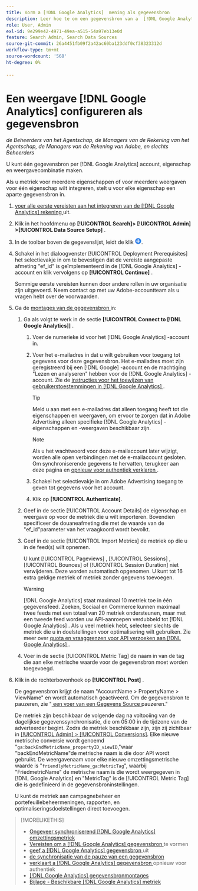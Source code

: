 ```yaml
---
title: Vorm a [!DNL Google Analytics]  mening als gegevensbron
description: Leer hoe te om een gegevensbron van a  [!DNL Google Analytics]  mening te vormen.
role: User, Admin
exl-id: 9e299e42-4971-49ea-a515-54a97eb13e0d
feature: Search Admin, Search Data Sources
source-git-commit: 26a4451fb09f2a42ac60ba123ddf0cf38323312d
workflow-type: tm+mt
source-wordcount: '568'
ht-degree: 0%

---
```


# Een weergave [!DNL Google Analytics] configureren als gegevensbron

*de Beheerders van het Agentschap, de Managers van de Rekening van het Agentschap, de Managers van de Rekening van Adobe, en slechts Beheerders*

U kunt één gegevensbron per [!DNL Google Analytics] account, eigenschap en weergavecombinatie maken.

Als u metriek voor meerdere eigenschappen of voor meerdere weergaven voor één eigenschap wilt integreren, stelt u voor elke eigenschap een aparte gegevensbron in.

1. [ voer alle eerste vereisten aan het integreren van de  [!DNL Google Analytics]  rekening ](data-source-prerequisites.md) uit.

1. Klik in het hoofdmenu op **[!UICONTROL Search]> [!UICONTROL Admin] >[!UICONTROL Data Source Setup]** .

1. In de toolbar boven de gegevenslijst, leidt de klik ![ ](/help/search-social-commerce/assets/add.png " tot ").

1. Schakel in het dialoogvenster [!UICONTROL Deployment Prerequisites] het selectievakje in om te bevestigen dat de vereiste aangepaste afmeting &quot;ef_id&quot; is geïmplementeerd in de [!DNL Google Analytics] -account en klik vervolgens op **[!UICONTROL Continue]** .

   Sommige eerste vereisten kunnen door andere rollen in uw organisatie zijn uitgevoerd. Neem contact op met uw Adobe-accountteam als u vragen hebt over de voorwaarden.

1. Ga de [ montages van de gegevensbron ](data-source-settings.md) in:

   1. Ga als volgt te werk in de sectie **[!UICONTROL Connect to [!DNL Google Analytics]]** .

      1. Voer de numerieke id voor het [!DNL Google Analytics] -account in.

      1. Voer het e-mailadres in dat u wilt gebruiken voor toegang tot gegevens voor deze gegevensbron. Het e-mailadres moet zijn geregistreerd bij een [!DNL Google] -account en de machtiging &quot;Lezen en analyseren&quot; hebben voor de [!DNL Google Analytics] -account. Zie de [ instructies voor het toewijzen van gebruikerstoestemmingen in  [!DNL Google Analytics] ](https://support.google.com/analytics/answer/9305587).

         >[!TIP]
         >
         >Meld u aan met een e-mailadres dat alleen toegang heeft tot die eigenschappen en weergaven, om ervoor te zorgen dat in Adobe Advertising alleen specifieke [!DNL Google Analytics] -eigenschappen en -weergaven beschikbaar zijn.

         >[!NOTE]
         >
         >Als u het wachtwoord voor deze e-mailaccount later wijzigt, worden alle open verbindingen met de e-mailaccount gesloten. Om synchroniserende gegevens te hervatten, terugkeer aan deze pagina en [ opnieuw voor authentiek verklaren ](data-source-reauthenticate.md).

      1. Schakel het selectievakje in om Adobe Advertising toegang te geven tot gegevens voor het account.

      1. Klik op **[!UICONTROL Authenticate]**.

   1. Geef in de sectie [!UICONTROL Account Details] de eigenschap en weergave op voor de metriek die u wilt importeren. Bovendien specificeer de douaneafmeting die met de waarde van de &quot;ef_id&quot;parameter van het vraagkoord wordt bevolkt.

   1. Geef in de sectie [!UICONTROL Import Metrics] de metriek op die u in de feed(s) wilt opnemen.

      U kunt [!UICONTROL Pageviews] , [!UICONTROL Sessions] , [!UICONTROL Bounces] of [!UICONTROL Session Duration] niet verwijderen. Deze worden automatisch opgenomen. U kunt tot 16 extra geldige metriek of metriek zonder gegevens toevoegen.

      >[!WARNING]
      >
      >[!DNL Google Analytics] staat maximaal 10 metriek toe in één gegevensfeed. Zoeken, Sociaal en Commerce kunnen maximaal twee feeds met een totaal van 20 metriek ondersteunen, maar met een tweede feed worden uw API-aanroepen verdubbeld tot [!DNL Google Analytics] . Als u veel metriek hebt, selecteer slechts de metriek die u in doelstellingen voor optimalisering wilt gebruiken. Zie meer over [ quota en vraaggrenzen voor API verzoeken aan  [!DNL Google Analytics] ](https://developers.google.com/analytics/devguides/reporting/core/v4/limits-quotas).

   1. Voer in de sectie [!UICONTROL Metric Tag] de naam in van de tag die aan elke metrische waarde voor de gegevensbron moet worden toegevoegd.

1. Klik in de rechterbovenhoek op **[!UICONTROL Post]** .

   De gegevensbron krijgt de naam &quot;AccountName > PropertyName > ViewName&quot; en wordt automatisch geactiveerd. Om de gegevensbron te pauzeren, zie &quot;[ een voer van een Gegevens Source ](data-source-pause.md) pauzeren.&quot;

   De metriek zijn beschikbaar de volgende dag na voltooiing van de dagelijkse gegevenssynchronisatie, die om 05:00 in de tijdzone van de adverteerder begint. Zodra de metriek beschikbaar zijn, zijn zij zichtbaar in [[!UICONTROL Admin] > [!UICONTROL Conversions]](/help/search-social-commerce/admin/conversion-metrics/conversion-metric-about.md). Elke nieuwe metrische conversie wordt genoemd &quot;`ga:backEndMetricName_propertyID_viewID`,&quot;waar &quot;backEndMetricName&quot;de metrische naam is die door API wordt gebruikt. De weergavenaam voor elke nieuwe omzettingsmetrische waarde is &quot;`friendlyMetricName_ga:MetricTag`&quot;, waarbij &quot;FriedmetricName&quot; de metrische naam is die wordt weergegeven in [!DNL Google Analytics] en &quot;MetricTag&quot; is de [!UICONTROL Metric Tag] die is gedefinieerd in de gegevensbroninstellingen.

   U kunt de metriek aan campagnebeheer en portefeuillebeheermeningen, rapporten, en optimaliseringsdoelstellingen direct toevoegen.

>[!MORELIKETHIS]
>
>* [ Ongeveer synchroniserend  [!DNL Google Analytics]  omzettingsmetriek ](data-source-about.md)
>* [ Vereisten om a  [!DNL Google Analytics]  gegevensbron ](data-source-prerequisites.md) te vormen
>* [ geef a  [!DNL Google Analytics]  gegevensbron ](data-source-edit.md) uit
>* [ de synchronisatie van de pauze van een gegevensbron ](data-source-pause.md)
>* [ verklaart a  [!DNL Google Analytics]  gegevensbron ](data-source-reauthenticate.md) opnieuw voor authentiek
>* [[!DNL Google Analytics]  gegevensbronmontages ](data-source-settings.md)
>* [ Bijlage - Beschikbare  [!DNL Google Analytics]  metriek ](data-source-ga-metrics.md)
